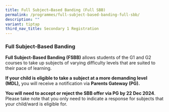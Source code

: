 ```yaml
---
title: Full Subject–Based Banding (Full SBB)
permalink: /programmes/full-subject-based-banding-full-sbb/
description: ""
variant: tiptap
third_nav_title: Secondary 1 Registration
---
```

<h3>Full Subject-Based Banding</h3>
<p><strong>Full Subject-Based Banding (FSBB)</strong>&nbsp;allows students
of the G1 and G2 courses to take up subjects of varying difficulty levels
that are suited to their pace of learning.&nbsp;</p>
<p><strong>If your child is eligible to take a subject at a more demanding level (MDL),</strong>&nbsp;you
will receive a notification via&nbsp;<strong>Parents Gateway (PG).</strong>
</p>
<p><strong>You will need to accept or reject the SBB offer via PG by 22 Dec 2024</strong>.
&nbsp;
<br>Please take note that you only need to indicate a response for subjects
that your child/ward is eligible for.</p>
<p></p>